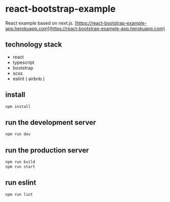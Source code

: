 # react-bootstrap-example

React example based on next.js. 
[https://react-bootstrap-example-app.herokuapp.com](https://react-bootstrap-example-app.herokuapp.com)

## technology stack

- react
- typescript
- bootstrap
- scss
- eslint ( airbnb )


## install

```bash
npm install
```

## run the development server

```bash
npm run dev
```

## run the production server

```bash
npm run build
npm run start
```

## run eslint

```bash
npm run lint
```
